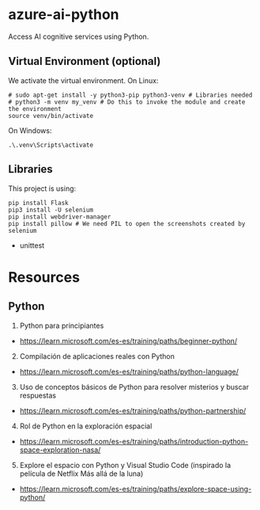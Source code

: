 # azure-ai-python

Access AI cognitive services using Python.

## Virtual Environment (optional)

We activate the virtual environment. On Linux:
```
# sudo apt-get install -y python3-pip python3-venv # Libraries needed
# python3 -m venv my_venv # Do this to invoke the module and create the environment
source venv/bin/activate
```
On Windows:
```
.\.venv\Scripts\activate
```

## Libraries

This project is using:
```
pip install Flask
pip3 install -U selenium
pip install webdriver-manager
pip install pillow # We need PIL to open the screenshots created by selenium
```
 * unittest

# Resources

## Python

1. Python para principiantes
* https://learn.microsoft.com/es-es/training/paths/beginner-python/

2. Compilación de aplicaciones reales con Python
* https://learn.microsoft.com/es-es/training/paths/python-language/

3. Uso de conceptos básicos de Python para resolver misterios y buscar respuestas
* https://learn.microsoft.com/es-es/training/paths/python-partnership/

4. Rol de Python en la exploración espacial
* https://learn.microsoft.com/es-es/training/paths/introduction-python-space-exploration-nasa/

5. Explore el espacio con Python y Visual Studio Code (inspirado la película de Netflix Más allá de la luna)
* https://learn.microsoft.com/es-es/training/paths/explore-space-using-python/
